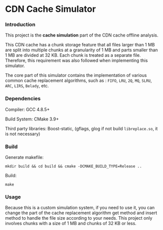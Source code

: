 # CDN Cache Simulator

### Introduction

This project is the **cache simulation** part of the CDN cache offline analysis. 

This CDN cache has a chunk storage feature that all files larger than 1 MB are split into multiple chunks at a granularity of 1 MB and parts smaller than 1 MB are divided at 32 KB. Each chunk is treated as a separate file. Therefore, this requirement was also followed when implementing this simulator.

The core part of this simulator contains the implementation of various common cache replacement algorithms, such as : `FIFO`, `LRU`, `2Q`, `MQ`, `SLRU`, `ARC`, `LIRS`, `Belady`, etc.

### Dependencies

Compiler: GCC 4.8.5+

Build System: CMake 3.9+

Third party libraries: Boost-static, (gflags, glog if not build `libreplace.so`, it is not necessary)

### Build

Generate makefile:

```shell
mkdir build && cd build && cmake -DCMAKE_BUILD_TYPE=Release ..
```

Build:

```shell
make
```

### Usage

Because this is a custom simulation system, if you need to use it, you can change the part of the cache replacement algorithm get method and insert method to handle the file size according to your needs. This project only involves chunks with a size of 1 MB and chunks of 32 KB or less.